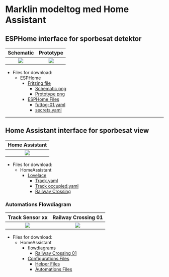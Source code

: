 # Marklin modeltog med Home Assistant

## ESPHome interface for sporbesat detektor

|Schematic|Prototype|
|:---:|:---:|
|![](./Images/Sk%C3%A6rmbillede%20fra%202023-03-27%2019-27-50.png)|![](./Images/Sk%C3%A6rmbillede%20fra%202023-03-27%2019-28-04.png) |

* Files for download:
  * ESPHome
    * [Fritzing file](./Fritzing/Spor_Interface_Marklin.fzz)
      * [Schematic png](./Images/Sk%C3%A6rmbillede%20fra%202023-03-27%2019-27-50.png)
      * [Prototype png](./Images/Sk%C3%A6rmbillede%20fra%202023-03-27%2019-28-04.png)
    * [ESPHome Files](./yaml/ESPHome/)
      * [futtog-01.yaml](./yaml/ESPHome/futtog-01.yaml)
      * [secrets.yaml](./yaml/ESPHome/secrets.yaml)

---

## Home Assistant interface for sporbesat view

|Home Assistant|
|:---:|
|![](./Images/Sk%C3%A6rmbillede%20fra%202023-03-29%2017-42-37.png)|

* Files for download:
  * HomeAssistant
    * [Lovelace](./yaml/HomeAssistant/lovelace/)
      * [Track.yaml](./yaml/HomeAssistant/lovelace/Track.yaml)
      * [Track occupied.yaml](./yaml/HomeAssistant/lovelace/Track%20occupied.yaml)
      * [Railway Crossing](./yaml/HomeAssistant/lovelace/Railway%20Crossing)

### Automations Flowdiagram

|Track Sensor xx|Railway Crossing 01|
|:---:|:---:|
|![](./Images/Sk%C3%A6rmbillede%20fra%202023-03-29%2020-56-39.png) |![](./Images/Sk%C3%A6rmbillede%20fra%202023-03-29%2020-08-42.png)|

* Files for download:
  * HomeAssistant
    * [flowdiagrams](./LibreOffice%20Draw/)
      * [Railway Crossing 01](./LibreOffice%20Draw/Railway%20Crossing%2001.odg)
    * [Configurations Files](./yaml/HomeAssistant/Configuration/)
      * [Helper Files](./yaml/HomeAssistant/Helpers/)
      * [Automations Files](./yaml/HomeAssistant/Automations/)
